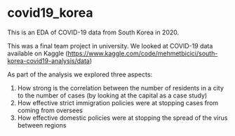 # covid19_korea
This is an EDA of COVID-19 data from South Korea in 2020. 

This was a final team project in university.
We looked at COVID-19 data available on Kaggle (https://www.kaggle.com/code/mehmetbicici/south-korea-covid19-analysis/data)

As part of the analysis we explored three aspects:
1. How strong is the correlation between the number of residents in a city to the number of cases (by looking at the capital as a case study)
2. How effective strict immigration policies were at stopping cases from coming from oversees
3. How effective domestic policies were at stopping the spread of the virus between regions
